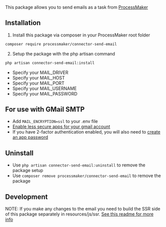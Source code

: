 This package allows you to send emails as a task from [ProcessMaker](https://github.com/ProcessMaker/processmaker)

## Installation

1. Install this package via composer in your ProcessMaker root folder
```bash
composer require processmaker/connector-send-email
```

2. Setup the package with the php artisan command
```bash
php artisan connector-send-email:install
```

* Specify your MAIL_DRIVER 
* Specify your MAIL_HOST
* Specify your MAIL_PORT
* Specify your MAIL_USERNAME
* Specify your MAIL_PASSWORD

## For use with GMail SMTP
 * Add `MAIL_ENCRYPTION=ssl` to your .env file
 * [Enable less secure apps for your gmail account](https://support.google.com/accounts/answer/6010255)
 * If you have 2-factor authentication enabled, you will also need to [create an app password](https://security.google.com/settings/security/apppasswords)

## Uninstall
* Use `php artisan connector-send-email:uninstall` to remove the package setup 
* Use `composer remove processmaker/connector-send-email` to remove the package

## Development

NOTE: If you make any changes to the email 
you need to build the SSR side of this package 
separately in resources/js/ssr. [See this readme for more info](resources/js/ssr/README.md)

